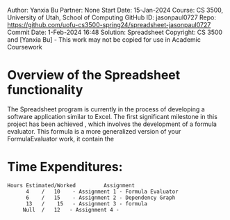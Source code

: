 Author:     Yanxia Bu
Partner:    None
Start Date: 15-Jan-2024
Course:     CS 3500, University of Utah, School of Computing
GitHub ID:  jasonpaul0727
Repo:       https://github.com/uofu-cs3500-spring24/spreadsheet-jasonpaul0727
Commit Date: 1\-Feb-2024 16:48
Solution:   Spreadsheet
Copyright:  CS 3500 and [Yanxia Bu] - This work may not be copied for use in Academic Coursework

# Overview of the Spreadsheet functionality

The Spreadsheet program is currently in the process of developing a software application similar to Excel. The first significant milestone in this project has been achieved
, which involves the development of a formula evaluator. 
This formula  is a more generalized version of your FormulaEvaluator work, it contain the 

# Time Expenditures:

    Hours Estimated/Worked         Assignment                     
          4    /   10    - Assignment 1 - Formula Evaluator     
          6    /   15    - Assignment 2 - Dependency Graph     
          13   /    15   - Assignment 3 - formula
         Null  /   12   - Assignment 4 - 